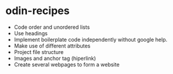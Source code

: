 # odin-recipes
- Code order and unordered lists
- Use headings
- Implement boilerplate code independently without google help.
- Make use of different attributes
- Project file structure
- Images and anchor tag (hiperlink)
- Create several webpages to form a website